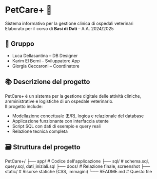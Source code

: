 # PetCare+ 🐾
Sistema informativo per la gestione clinica di ospedali veterinari  
Elaborato per il corso di **Basi di Dati** – A.A. 2024/2025

## 👥 Gruppo
- Luca Dellasantina – DB Designer
- Karim El Berni – Sviluppatore App
- Giorgia Ceccaroni – Coordinatore

## 📚 Descrizione del progetto
PetCare+ è un sistema per la gestione digitale delle attività cliniche, amministrative e logistiche di un ospedale veterinario.  
Il progetto include:
- Modellazione concettuale (E/R), logica e relazionale del database
- Applicazione funzionante con interfaccia utente
- Script SQL con dati di esempio e query reali
- Relazione tecnica completa

## 🗃️ Struttura del progetto

PetCare+/
├── app/ # Codice dell'applicazione
├── sql/ # schema.sql, query.sql, dati_iniziali.sql
├── docs/ # Relazione finale, screenshot
├── static/ # Risorse statiche (CSS, immagini)
└── README.md # Questo file

